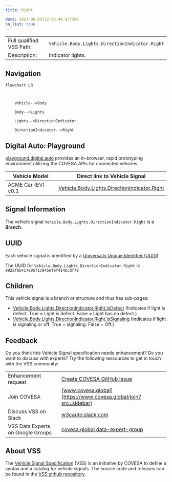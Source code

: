 ```yaml
---
title: Right

date: 2023-06-05T12:38:44.877390
no_list: true
---
```



| | |
|---|---|
| Full qualified VSS Path: | `Vehicle.Body.Lights.DirectionIndicator.Right` |
| Description: | Indicator lights. |

## Navigation

```mermaid
flowchart LR



    Vehicle-->Body

    Body-->Lights

    Lights-->DirectionIndicator

    DirectionIndicator-->Right

```


## Digital Auto: Playground

[playground.digital.auto](http://digital.auto) provides an in-browser, rapid prototyping environment utilizing the COVESA APIs for connected vehicles. 

| Vehicle Model | Direct link to Vehicle Signal |
|---|---|
| ACME Car (EV) v0.1 | [Vehicle.Body.Lights.DirectionIndicator.Right](https://digitalauto.netlify.app/model/STLWzk1WyqVVLbfymb4f/cvi/list/Vehicle.Body.Lights.DirectionIndicator.Right/) |


## Signal Information




The vehicle signal `Vehicle.Body.Lights.DirectionIndicator.Right` is a **Branch**.





## UUID

Each vehicle signal is identified by a [Universally Unique Identifier (UUID](https://en.wikipedia.org/wiki/Universally_unique_identifier))

The UUID for `Vehicle.Body.Lights.DirectionIndicator.Right` is `9922f6b417e95f1c945ef9f414bcdf78`

## Children

This vehicle signal is a branch or structure and thus has sub-pages:

- [Vehicle.Body.Lights.DirectionIndicator.Right.IsDefect](isdefect/) (Indicates if light is defect. True = Light is defect. False = Light has no defect.)
- [Vehicle.Body.Lights.DirectionIndicator.Right.IsSignaling](issignaling/) (Indicates if light is signaling or off. True = signaling. False = Off.)


## Feedback

Do you think this Vehicle Signal specification needs enhancement? Do you want to discuss with experts? Try the following ressources to get in touch with the VSS community:

| | |
|---|---|
| Enhancement request | [Create COVESA GitHub Issue](https://github.com/COVESA/vehicle_signal_specification/issues/new?body=Please+describe+your+feedback&title=Signal+feedback+Vehicle.Body.Lights.DirectionIndicator.Right) |
| Join COVESA | [www.covesa.global](https://www.covesa.global/join?src=sidebar) |
| Discuss VSS on Slack | [w3cauto.slack.com](http://w3cauto.slack.com/) |
| VSS Data Experts on Google Groups | [covesa.global data-expert-group](https://groups.google.com/a/covesa.global/g/data-expert-group) |

## About VSS

The [Vehicle Signal Specification](https://covesa.github.io/vehicle_signal_specification/) (VSS)
is an initiative by COVESA to define a syntax and a catalog for vehicle signals.
The source code and releases can be found in the [VSS github repository](https://github.com/COVESA/vehicle_signal_specification).

